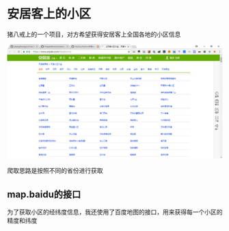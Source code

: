 # 安居客上的小区

猪八戒上的一个项目，对方希望获得安居客上全国各地的小区信息

![1](imgs/1.PNG)

爬取思路是按照不同的省份进行获取

## map.baidu的接口

为了获取小区的经纬度信息，我还使用了百度地图的接口，用来获得每一个小区的精度和纬度